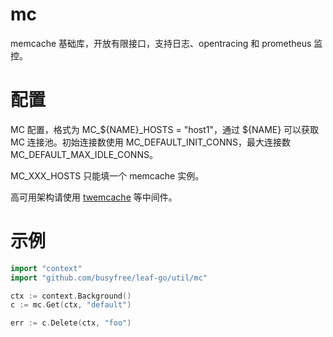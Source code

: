 # mc

memcache 基础库，开放有限接口，支持日志、opentracing 和 prometheus 监控。

# 配置

MC 配置，格式为 MC_${NAME}_HOSTS = "host1"，通过 ${NAME} 可以获取 MC 连接池。初始连接数使用 MC_DEFAULT_INIT_CONNS，最大连接数
MC_DEFAULT_MAX_IDLE_CONNS。

MC_XXX_HOSTS 只能填一个 memcache 实例。

高可用架构请使用 [twemcache](https://github.com/twitter/twemcache) 等中间件。

# 示例

```go
import "context"
import "github.com/busyfree/leaf-go/util/mc"

ctx := context.Background()
c := mc.Get(ctx, "default")

err := c.Delete(ctx, "foo")
```
